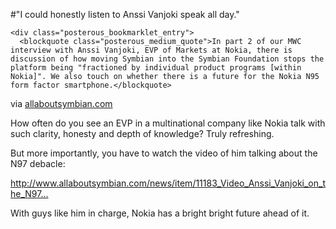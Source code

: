 #"I could honestly listen to Anssi Vanjoki speak all day."


    <div class="posterous_bookmarklet_entry">
      <blockquote class="posterous_medium_quote">In part 2 of our MWC interview with Anssi Vanjoki, EVP of Markets at Nokia, there is discussion of how moving Symbian into the Symbian Foundation stops the platform being "fractioned by individual product programs [within Nokia]". We also touch on whether there is a future for the Nokia N95 form factor smartphone.</blockquote>

<div class="posterous_quote_citation">via <a href="http://www.allaboutsymbian.com/news/item/11195_Video_Anssi_Vanjoki_on_Symbian.php">allaboutsymbian.com</a></div>
    <p>How often do you see an EVP in a multinational company like Nokia talk with such clarity, honesty and depth of knowledge? Truly refreshing.
</p><p>But more importantly, you have to watch the video of him talking about the N97 debacle:
</p><p><a href="http://www.allaboutsymbian.com/news/item/11183_Video_Anssi_Vanjoki_on_the_N97.php">http://www.allaboutsymbian.com/news/item/11183_Video_Anssi_Vanjoki_on_the_N97...</a>
</p><p>With guys like him in charge, Nokia has a bright bright future ahead of it.</p></div>
  
